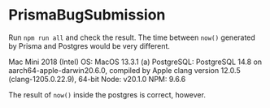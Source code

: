 # PrismaBugSubmission

Run `npm run all` and check the result. The time between `now()` generated by Prisma and Postgres would be very different.

Mac Mini 2018 (Intel)
OS: MacOS 13.3.1 (a)
PostgreSQL: PostgreSQL 14.8 on aarch64-apple-darwin20.6.0, compiled by Apple clang version 12.0.5 (clang-1205.0.22.9), 64-bit
Node: v20.1.0
NPM: 9.6.6

The result of `now()` inside the postgres is correct, however.
